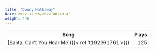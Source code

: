 ```yaml
---
title: "Donny Hathaway"
date: 2022-12-08/2022T06:49:47
weight: 446
---
```




 Song | Plays 
----- | -----:
[Santa, Can’t You Hear Me]({{< ref 't192361761'>}}) | 125
